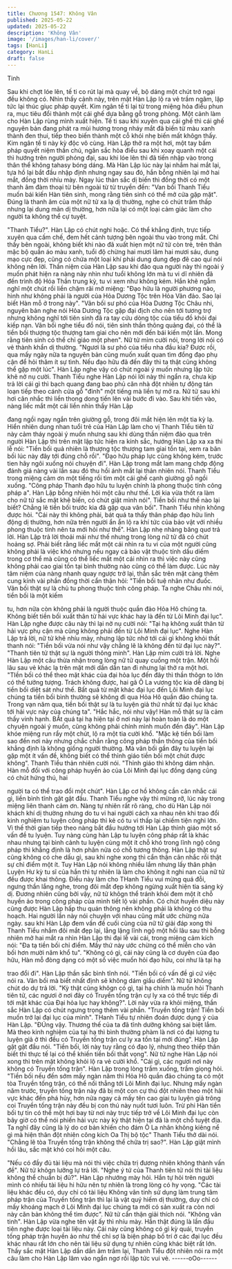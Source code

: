 ```yaml
---
title: Chương 1547: Không Vân
published: 2025-05-22
updated: 2025-05-22
description: 'Không Vân'
image: '/images/han-li/cover/'
tags: [HanLi]
category: HanLi
draft: false
---
```


Tinh

Sau khi chợt lóe lên, tế ti co rút lại mà quay về, bộ dáng một chút
trở ngại đều không có. Nhìn thấy cảnh này, trên mặt Hàn Lập lộ ra
vẻ trầm ngâm, lập tức lại thúc giục pháp quyết. Kim ngân tế ti lại
từ trong miệng hỏa điểu phun ra, mục tiêu đổi thành một cái ghế
dựa bằng gỗ trong phòng.
Một cảnh làm cho Hàn Lập rùng mình xuất hiện.
Tế ti sau khi xuyên qua cái ghế thì cái ghế nguyên bản đang phát
ra mùi hương trong nháy mắt đã biến từ màu xanh thành đen thui,
tiếp theo biến thành một cỗ khói nhẹ biến mất khôgn thấy. Kim
ngân tế ti này kỳ độc vô cùng.
Hàn Lập thở ra một hơi, một tay bấm pháp quyết niệm thần chú,
ngân sắc hỏa điểu sau khi xoay quanh một cái thì hướng trên
người phóng đại, sau khi lóe lên thì đã tiến nhập vào trong thân
thể không tahasy bóng dáng.
Mà Hàn Lập lúc này lại nhắm hai mắt lại, tựa hồ lại bắt đầu nhập
định nhưng ngay sau đó, hắn bỗng nhiên lại mở hai mắt, đồng
thời nhíu mày.
Ngay lúc thàn sắc dị biến thì đồng thời có một thanh âm đàm
thoại từ bên ngoài từ từ truyền đến: "Van bối Thanh Tiểu muốn
bái kiến Hàn tiên sinh, mong rằng tiên sinh có thể mở cửa gặp
mặt".
Đúng là thanh âm của một nữ tử xa lạ dị thường, nghe có chút
trầm thấp nhưng lại dung mãn dị thường, hơn nữa lại có một loại
cảm giác làm cho người ta không thể cự tuyệt.

"Thanh Tiểu?". Hàn Lập có chút nghi hoặc. Có thể khẳng định,
trực tiếp xuyên qua cấm chế, đem hết cảnh tượng bên ngoài thu
vào trong mắt.
Chỉ thấy bên ngoài, không biết khi nào đã xuất hiẹn một nữ tử còn
trẻ, trên thân mặc bộ quần áo màu xanh, tuổi độ chừng hai mươi
lăm hai mươi sáu, dung mạo cực đẹp, cũng có chứa một loại khí
phái dung dung đẹp đẽ cao quí nói không nên lời.
Thần niệm của Hàn Lập sau khi đảo qua người này thì ngoài ý
muốn phát hiện ra nàng này nhìn như tuổi không lớn mà tu vi dĩ
nhiên đã đến trình độ Hóa Thần trung kỳ, tu vi xem như không
kém.
Hắn khẽ ngẫm nghĩ một chút rồi liền chậm rãi mở miệng: "Đạo
hữu là người phương nào, hình như không phải là người của Hỏa
Dương Tộc trên Hỏa Vân đảo. Sao lại biết Hàn mỗ ở trong này".
"Vãn bối sư phó của Hỏa Dương Tộc Châu nhi, nguyên bản nghe
nói Hỏa Dương Tộc gặp đại địch cho nên tới tương trợ nhưng
không nghĩ tới tiên sinh đã ra tay cứu dòng tộc của tiểu đồ khỏi
đại kiếp nạn. Vãn bối nghe tiểu đồ nói, tiên sinh thần thông quảng
đại, có thể là tiền bối thượng tộc thượng tam giai cho nên mới đến
bái kiến một lần. Mong rằng tiên sinh có thể chỉ giáo một phen".
Nữ tử mỉm cười nói, trong lời nói có vẻ thành khẩn dị thường.
"Ngươi là sư phó của tiểu nha đầu kia? Được rồi, qua mấy ngày
nữa ta nguyên bản cũng muốn xuất quan tìm đồng đạo phụ cận
để hỏi thăm ít sự tình. Nếu đạo hữu đã đến đây thì ta thật cũng
không thể gặp một lúc". Hàn Lập nghe vậy có chút ngoài ý muốn
nhưng lập tức khẽ nở nụ cười.
Thanh Tiểu nghe Hàn Lập nói lời này thì ngẩn ra, chưa kịp trả lời
cái gì thì bạch quang đang bao phủ căn nhà đột nhiên tự động tán
loạn tiếp theo cánh cửa gỗ "đinh" một tiếng mà liền tự mở ra.
Nữ tử sau khi hơi cân nhắc thì liền thong dong tiến lên vài bước
đi vào.
Sau khi tiến vào, nàng liếc mắt một cái liền nhìn thấy Hàn Lập

đang ngồi ngay ngắn trên giường gỗ, trong đôi mắt hiện lên một
tia kỳ lạ.
Hiển nhiên dung nhan tuổi trẻ của Hàn Lập làm cho vị Thanh TIểu
tiên tử này cảm tháy ngoài ý muốn nhưng sau khi dùng thần niệm
đảo qua trên người Hàn Lập thì trên mặt lập tức hiện ra kính sắc,
hướng Hàn Lập xa xa thi lễ nói: "Tiền bối quả nhiên là thượng tộc
thượng tam giai tồn tại, xem ra bãn bối lúc này đây tới đúng chỗ
rồi".
"Đạo hữu pháp lực cũng không kém, trước tien hãy ngôi xuống
nói chuyện đi". Hàn Lập trong mắt lam mang chớp động đánh giá
nàng vài lần sau đó thu hồi ánh mắt lại thản nhiên nói.
Thanh Tiểu trong miệng cảm ơn một tiếng rồi tìm một cái ghế
cạnh giường gỗ ngồi xuống.
"Công pháp Thanh đạo hữu tu luyện chính là phong thuộc tính
công pháp a". Hàn Lập bỗng nhiên hỏi một câu như thế.
Lời kia vừa thốt ra làm cho nữ tử sắc mặt khẽ biến, có chút giật
mình nói". Tiền bối như thế nào lại biết? Chẳng lẽ tiền bối trước
kia đã gặp qua vãn bối". Thanh Tiểu nhịn không được hỏi.
"Cái này thì không phải, bát quá ta thấy thân pháp đạo hữu linh
động dị thường, hơn nữa trên người ẩn ẩn lộ ra khí tức của bảo
vật với nhiều phong thuộc tính nên ta mới hỏi như thế". Hàn Lập
nhẹ nhàng bâng quơ trả lời.
Hàn Lập trả lời thoải mái như thế nhưng trong lòng nữ tử đã có
chút hoảng sợ. Phải biết rằng liếc mắt một cái nhìn ra tu vi của
một người cũng không phải là việc khó nhưng nếu ngay cả bảo
vật thuộc tính dấu diếm trong cơ thể mà cũng có thể liếc mắt một
cái nhìn ra thì việc này cũng không phải cao giai tồn tại bình
thường nào cũng có thể làm được.
Lúc này tâm niệm của nàng nhanh quay ngược trở lại, thần sắc
trên mặt càng thêm cung kính vài phần đồng thời cẩn thận hỏi:
"Tiền bối tuệ nhãn như đuốc. Vãn bối thật sự là chủ tu phong
thuộc tính công pháp. Ta nghe Châu nhi nói, tiền bối là một kiếm

tu, hơn nữa còn không phải là người thuộc quần đảo Hỏa Hô
chúng ta. Không biết tiền bối xuất thân từ hải vực khác hay là đến
từ Lôi Minh đại lục".
Hàn Lập nghe được câu này thì lại nở nụ cười nói: "Tại hạ không
xuất thân từ hải vực phụ cận mà cũng không phải đến từ Lôi Minh
đại lục".
Nghe Hàn Lập trả lời, nữ tử khẽ nhíu mày, nhưng lập tức nhớ tới
cái gì không khỏi thất thanh nói: "Tiền bối vừa nói như vậy chẳng
lẽ là không đến từ đại lục này?".
"Thanh tiên tử thật sự là người thông minh". Hàn Lập mỉm cười
trả lời.
Nghe Hàn Lập một câu thừa nhận trong lòng nữ tử quay cuồng
một trận. Một hồi lâu sau vẻ khác lạ trên mặt mới dần dần tan đi
nhưng lại thở ra một hơi.
"TIền bối có thể theo mặt khác của đại hỏa lục đến đây thì thần
thôgn to lớn có thể tưởng tượng. Trách không được, hai gã Ô La
vương tộc kia dễ dàng bị tiền bối diệt sát như thế. Bất quá từ mặt
khác đại lục đến Lôi Minh đại lục chúng ta tiền bối bình thường sẽ
không đi qua Hỏa Hô quần đảo chúng ta. Trong vạn năm qua, tiền
bối thật sự là tu luyện giả thứ nhất từ đại lục khác tới hải vực này
của chúng ta".
"Hắc hắc, nói như vậy! Hàn mỗ thật sự là cảm thấy vinh hạnh. BẤt
quá tại hạ hiện tại ở nơi này lại hoàn toàn là do một chyuện ngoài
ý muốn, cũng không phải chính mình muốn đến đây". Hàn Lập
khóe miệng run rẩy một chút, lộ ra một tia cười khổ.
"Mặc kệ tiền bối làm sao đến nơi này nhưng chắc chắn rằng công
pháp thần thông của tiền bối khẳng định là không giống người
thường. Mà vãn bối gần đây tu luyện lại gặp một ít vấn đề, không
biết có thể thỉnh giáo tiền bối một chút được không". Thanh Tiểu
thản nhiên cười nói.
"Thỉnh giáo thì không dám nhận. Hàn mỗ đối với công pháp huyền
ảo của Lôi Minh đại lục đồng dạng cũng có chút hứng thú, hai

người ta có thể trao đổi một chút". Hàn Lập cơ hồ không cần cân
nhắc cái gì, liền bình tĩnh gật gật đầu.
Thanh Tiểu nghe vậy thì mừng rỡ, lúc này trong miệng liên thanh
cảm ơn.
Nàng tự nhiên rất rõ ràng, cho dù Hàn Lập nói khách khí dị
thường nhưng do tu vi hai người cách xa nhau nên khi trao đổi
kinh nghiệm tu luyện công pháp thì kẻ có tu vi thấp lại chiếm tiện
nghi lớn.
Vì thế thời gian tiếp theo nàng bắt đầu hướng tới Hàn Lập thỉnh
giáo một số vấn đề tu lyuện. Tuy nàng cùng hàn Lập tu luyện
công pháp rất là khác nhau nhưng tại bình cảnh tu luyện cùng
một ít chỗ khó trong lĩnh ngộ công pháp thì khẳng định là hơn
phân nửa có chỗ tương thông.
Hàn Lập thật sự cũng không có che dấu gì, sau khi nghe xong thì
cẩn thận cân nhắc rồi thật sự chỉ điểm một ít. Tuy Hàn Lập nói
không nhiều lắm nhưng lấy thân phận Luyện Hư kỳ tu sĩ của hắn
thì tự nhiên là làm cho không ít nghi nan của nữ tử đều được khai
thông. Điều này làm cho THanh Tiểu vui mừng quá đỗi, ngưng
thần lắng nghe, trong đôi mắt đẹp không ngừng xuất hiện tia sáng
kỳ dị.
Đương nhiên cũng bởi vậy, nữ tử khôgn thể tránh khỏi đem một ít
chỗ huyền ảo trong công pháp của mình tiết lộ vài phần. Có chút
huyền diệu này cũng được Hàn Lập hấp thu quán thông nên
không phải là không có thu hoạch.
Hai người lần này nói chuyện với nhau cũng mất ước chừng nửa
ngày. sau khi Hàn Lập đem vấn đề cuối cùng của nữ tử giải đáp
xong thì Thanh Tiểu nhắm đôi mắt đẹp lại, lẳng lặng lĩnh ngộ một
hồi lâu sau thì bỗng nhiên mở hai mắt ra nhìn Hàn Lập thi đại lễ
vài cái, trong miệng cảm kích nói: "Đa tạ tiền bối chỉ điểm. Mấy
thứ này ước chừng có thể miễn cho vãn bối hơn mười năm khổ
tu".
"Không có gì, cái này cũng là cơ duyên của đạo hữu, Hàn mỗ
đòng dạng có một số việc muốn hỏi đạo hữu, coi như là tại hạ

trao đổi đi". Hàn Lập thần sắc bình tĩnh nói.
"Tiền bối có vấn đề gì cứ việc nói ra. Vãn bối mà biết nhất định sẽ
không dám giấu diếm". Nữ tử không chút do dự trả lời.
"Kỳ thật cũng khôgn có gì, tại hạ chính là muốn hỏi Thanh tiên tử,
các ngươi ở nơi đây có Truyền tống trận cự ly xa có thể trực tiếp
đi tới mặt khác của Đại hỏa lục hay không?". Lời này vừa ra khỏi
miệng, thần sắc Hàn Lập có chút ngưng trọng thêm vài phần.
"Truyền tống trận! Tiền bối muốn trở lại đại lục của mình". THanh
Tiểu tự nhiên đoán được dụng ý của Hàn Lập.
"ĐÚng vậy. Thương thế của ta đã tĩnh dưỡng không sai biệt lắm.
Mà theo kinh nghiệm của tại hạ thì bình thường phàm là nơi có
đại lượng tu luyện giả ở thì đều có Truyền tống trận cư ly xa tồn
tại mới đúng". Hàn Lập gật gật đầu nói.
"Tiền bối, lời này tuy rằng có đạo lý, nhưng theo thiếp thân biết thì
thực tế lại có thể khiến tiền bối thất vọng". Nữ tử nghe Hàn Lập
nói xong thì trên mặt không khỏi lộ ra vẻ cười khổ.
"Cái gì, các ngươi nơi này không có Truyền tống trận". Hàn Lập
trong lòng trầm xuống, trầm giọng hỏi.
"Tiền bối nếu đến sớm mấy ngàn năm thì Hỏa Hô quần đảo
chúng ta có một tòa Truyền tống trận, có thể nối thẳng tới Lôi
Minh đại lục. Nhưng mấy ngàn năm trước, truyền tống trận này đã
bị một con cự thú đột nhiên theo một hải vực khác đến phá hủy,
hơn nửa ngay cả mấy tên cao giai tu luyện giả trông coi Truyền
tống trận này đều bị con thú này nuốt tươi luôn.
Trừ phi Hàn tiền bối tự tin có thể một hơi bay từ nơi này trực tiếp
trở về Lôi Minh đại lục còn bây giờ có thể nói phiến hải vực này kỳ
thật hiện tại đã là một chỗ tuyệt địa. Ta nghĩ đây cũng là lý do cơ
bản khiến cho đám Ô La nhân không kiêng nể gì mà hiện thân đột
nhiên công kích Oa Thị bộ tộc" Thanh Tiểu thở dài nói.
"Chẳng lẽ tòa Truyền tống trận không thể chữa trị sao?". Hàn Lập
giật mình hồi lâu, sắc mặt khó coi hỏi một câu.

"Nếu có đầy đủ tài liệu mà nói thì việc chữa trị đương nhiên không
thành vấn đề". Nữ tử khôgn lưỡng lự trả lời.
"Nghe ý tứ của Thanh tiên tử nói thì tài liệu không thể chuẩn bị
đủ?". Hàn Lập nhướng mày hỏi. Hắn tự hỏi trên người mình có
nhiều tài liệu hi hữu nên tự nhiên là trong lòng có hy vọng.
"Các tài liệu khác đều có, duy chỉ có tài liệu Không vân tinh sử
dụng làm trung tâm pháp trận của Truyền tống trận thì lại là vật
quý hiếm dị thường, duy chỉ có mấy khoáng mạch ở Lôi Minh đại
lục chúng ta mới có sản xuất ra còn nơi này căn bản không thể
tìm được". Nữ tử cẩn thận giải thích nói.
"Không vân tinh". Hàn Lập vừa nghe tên vật ấy thì nhíu mày.
Hắn thật đúng là lần đầu tiên nghe được loại tài liệu này. Cái này
cũng không có gì kỳ quái, truyền tống pháp trận huyền ảo như thế
chỉ sợ là biện pháp bố trí ở các đại lục đều khác nhau rất lớn cho
nên tài liệu sử dụng tự nhiên cũng khác biệt rất lớn.
Thấy sắc mặt Hàn Lập dần dần âm trầm lại, Thanh Tiểu đột nhiên
nói ra một câu làm cho Hàn Lập lâm vào ngẩn ngơ rồi lập tức vui
vẻ.
------oOo------
